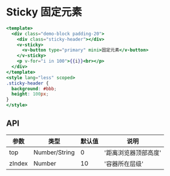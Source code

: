 # Sticky 固定元素


```handlebars
<template>
  <div class="demo-block padding-20">
    <div class="sticky-header"></div>
    <v-sticky>
      <v-button type="primary" mini>固定元素</v-button>
    </v-sticky>
    <p v-for="i in 100">{{i}}<br></p>
  </div>
</template>
<style lang="less" scoped>
.sticky-header {
  background: #bbb;
  height: 100px;
}
</style>


```


## API

| 参数 | 类型 | 默认值 | 说明 |
| --- | --- | --- | --- |
| top | Number/String | 0 | '距离浏览器顶部高度' | 
| zIndex | Number | 10 | '容器所在层级' | 
